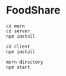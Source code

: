 # FoodShare 

 
```
cd mern
cd server
npm install
```
```
cd client
npm install
```

```
mern directory
npm start
```
